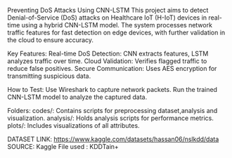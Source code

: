 Preventing DoS Attacks Using CNN-LSTM
This project aims to detect Denial-of-Service (DoS) attacks on Healthcare IoT (H-IoT) devices in real-time using a hybrid CNN-LSTM model. The system processes network traffic features for fast detection on edge devices, with further validation in the cloud to ensure accuracy.

Key Features:
Real-time DoS Detection: CNN extracts features, LSTM analyzes traffic over time.
Cloud Validation: Verifies flagged traffic to reduce false positives.
Secure Communication: Uses AES encryption for transmitting suspicious data.

How to Test:
Use Wireshark to capture network packets.
Run the trained CNN-LSTM model to analyze the captured data.

Folders:
codes/: Contains scripts for preprocessing dataset,analysis and visualization.
analysis/: Holds analysis scripts for performance metrics.
plots/: Includes visualizations of all attributes.

DATASET LINK:  https://www.kaggle.com/datasets/hassan06/nslkdd/data
SOURCE: Kaggle
File used : KDDTain+

